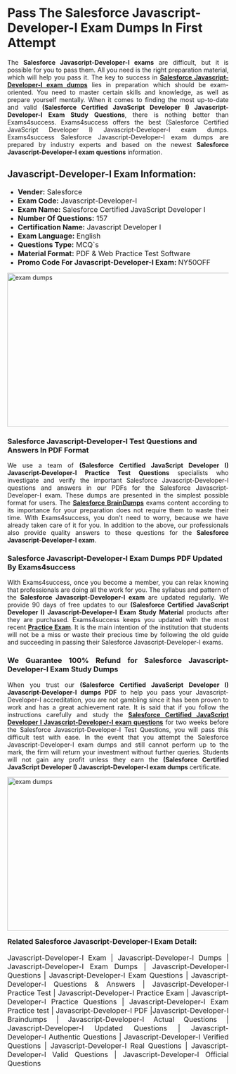 <h1><strong><strong>Pass The Salesforce Javascript-Developer-I Exam Dumps In First Attempt</strong></strong></h1> <p style="text-align:justify">The <strong>Salesforce Javascript-Developer-I exams</strong> are difficult, but it is possible for you to pass them. All you need is the right preparation material, which will help you pass it. The key to success in <a href="https://www.exams4success.com/salesforce/javascript-developer-i-pdf-exam-dumps"><strong>Salesforce Javascript-Developer-I exam dumps</strong></a> lies in preparation which should be exam-oriented. You need to master certain skills and knowledge, as well as prepare yourself mentally. When it comes to finding the most up-to-date and valid <strong>(Salesforce Certified JavaScript Developer I) Javascript-Developer-I Exam Study Questions</strong>, there is nothing better than Exams4success. Exams4success offers the best (Salesforce Certified JavaScript Developer I) Javascript-Developer-I exam dumps. Exams4success Salesforce Javascript-Developer-I exam dumps are prepared by industry experts and based on the newest <strong>Salesforce Javascript-Developer-I exam questions</strong> information.</p> <h2><strong><strong>Javascript-Developer-I Exam Information:</strong></strong></h2> <ul> <li><span style="font-size:16px"><strong>Vender:</strong> Salesforce</span></li> <li><span style="font-size:16px"><strong>Exam Code:</strong> Javascript-Developer-I</span></li> <li><span style="font-size:16px"><strong>Exam Name:</strong> Salesforce Certified JavaScript Developer I</span></li> <li><span style="font-size:16px"><strong>Number Of Questions:</strong> 157</span></li> <li><span style="font-size:16px"><strong>Certification Name:</strong> Javascript Developer I</span></li> <li><span style="font-size:16px"><strong>Exam Language:</strong> English</span></li> <li><span style="font-size:16px"><strong>Questions Type:</strong> MCQ`s</span></li> <li><span style="font-size:16px"><strong>Material Format:</strong> PDF & Web Practice Test Software</span></li> <li><span style="font-size:16px"><strong>Promo Code For Javascript-Developer-I Exam: </strong>NY50OFF</span></li> </ul> <p><a href="https://www.exams4success.com/salesforce/javascript-developer-i-pdf-exam-dumps" rel="no-follow"><img alt="exam dumps" src="https://www.certcollections.com/uploads/content/infrist1.png" style="height:350px; width:750px" /></a></p> <h3><strong>Salesforce Javascript-Developer-I Test Questions and Answers In PDF Format</strong></h3> <p style="text-align:justify">We use a team of <strong>(Salesforce Certified JavaScript Developer I) Javascript-Developer-I Practice Test Questions</strong> specialists who investigate and verify the important Salesforce Javascript-Developer-I questions and answers in our PDFs for the Salesforce Javascript-Developer-I exam. These dumps are presented in the simplest possible format for users. The <a href="https://www.exams4success.com/salesforce-exam-dumps"><strong>Salesforce BrainDumps</strong></a> exams content according to its importance for your preparation does not require them to waste their time. With Exams4success, you don't need to worry, because we have already taken care of it for you. In addition to the above, our professionals also provide quality answers to these questions for the<strong> Salesforce Javascript-Developer-I exam</strong>.</p> <h3><strong> Salesforce Javascript-Developer-I Exam Dumps PDF Updated By Exams4success</strong></h3> <p style="text-align:justify">With Exams4success, once you become a member, you can relax knowing that professionals are doing all the work for you. The syllabus and pattern of the <strong>Salesforce Javascript-Developer-I exam </strong>are updated regularly. We provide 90 days of free updates to our <strong>(Salesforce Certified JavaScript Developer I) Javascript-Developer-I Exam Study Material</strong> products after they are purchased. Exams4success keeps you updated with the most recent <a href="https://www.exams4success.com/"><strong>Practice Exam</strong></a>. It is the main intention of the institution that students will not be a miss or waste their precious time by following the old guide and succeeding in passing their Salesforce Javascript-Developer-I exams.</p> <h3 style="text-align:justify"><strong>We Guarantee 100% Refund for Salesforce Javascript-Developer-I Exam Study Dumps</strong></h3> <p style="text-align:justify">When you trust our <strong>(Salesforce Certified JavaScript Developer I) Javascript-Developer-I dumps PDF</strong> to help you pass your Javascript-Developer-I accreditation, you are not gambling since it has been proven to work and has a great achievement rate. It is said that if you follow the instructions carefully and study the <a href="https://www.exams4success.com/salesforce/javascript-developer-i-pdf-exam-dumps"><strong>Salesforce Certified JavaScript Developer I Javascript-Developer-I exam questions</strong></a> for two weeks before the Salesforce Javascript-Developer-I Test Questions, you will pass this difficult test with ease. In the event that you attempt the Salesforce Javascript-Developer-I exam dumps and still cannot perform up to the mark, the firm will return your investment without further queries. Students will not gain any profit unless they earn the <strong>(Salesforce Certified JavaScript Developer I) Javascript-Developer-I exam dumps</strong> certificate.</p> <p style="text-align:justify"><a href="https://www.exams4success.com/salesforce/javascript-developer-i-pdf-exam-dumps" rel="no-follow"><img alt="exam dumps" src="https://www.certcollections.com/uploads/content/free_demo1.png" style="height:350px; width:750px" /></a></p> <p style="text-align:justify"><span style="font-size:16px"><strong>Related Salesforce Javascript-Developer-I Exam Detail:</strong></span><br /> <br /> <span style="font-size:16px">Javascript-Developer-I Exam | Javascript-Developer-I Dumps | Javascript-Developer-I Exam Dumps | Javascript-Developer-I Questions | Javascript-Developer-I Exam Questions | Javascript-Developer-I Questions & Answers | Javascript-Developer-I Practice Test | Javascript-Developer-I Practice Exam | Javascript-Developer-I Practice Questions | Javascript-Developer-I Exam Practice test | Javascript-Developer-I PDF |Javascript-Developer-I Braindumps | Javascript-Developer-I Actual Questions | Javascript-Developer-I Updated Questions | Javascript-Developer-I Authentic Questions | Javascript-Developer-I Verified Questions | Javascript-Developer-I Real Questions | Javascript-Developer-I Valid Questions | Javascript-Developer-I Official Questions</span></p>
